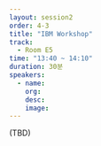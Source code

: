 ```yaml
---
layout: session2
order: 4-3
title: "IBM Workshop"
track:
  - Room E5
time: "13:40 ~ 14:10"
duration: 30분
speakers:
  - name: 
    org: 
    desc: 
    image: 
---
```

(TBD)
